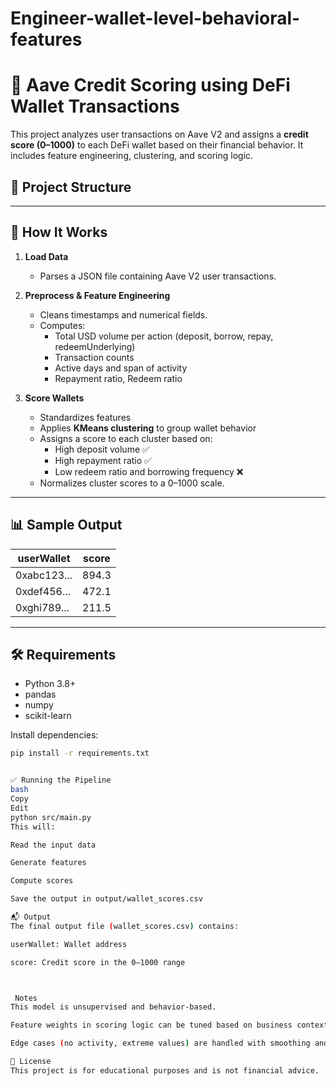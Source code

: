 # Engineer-wallet-level-behavioral-features
# 🏦 Aave Credit Scoring using DeFi Wallet Transactions

This project analyzes user transactions on Aave V2 and assigns a **credit score (0–1000)** to each DeFi wallet based on their financial behavior. It includes feature engineering, clustering, and scoring logic.

## 📁 Project Structure


---

## 🚀 How It Works

1. **Load Data**
   - Parses a JSON file containing Aave V2 user transactions.

2. **Preprocess & Feature Engineering**
   - Cleans timestamps and numerical fields.
   - Computes:
     - Total USD volume per action (deposit, borrow, repay, redeemUnderlying)
     - Transaction counts
     - Active days and span of activity
     - Repayment ratio, Redeem ratio

3. **Score Wallets**
   - Standardizes features
   - Applies **KMeans clustering** to group wallet behavior
   - Assigns a score to each cluster based on:
     - High deposit volume ✅
     - High repayment ratio ✅
     - Low redeem ratio and borrowing frequency ❌
   - Normalizes cluster scores to a 0–1000 scale.

---

## 📊 Sample Output

| userWallet | score |
|------------|--------|
| 0xabc123... | 894.3 |
| 0xdef456... | 472.1 |
| 0xghi789... | 211.5 |

---

## 🛠️ Requirements

- Python 3.8+
- pandas
- numpy
- scikit-learn

Install dependencies:
```bash
pip install -r requirements.txt


✅ Running the Pipeline
bash
Copy
Edit
python src/main.py
This will:

Read the input data

Generate features

Compute scores

Save the output in output/wallet_scores.csv

📬 Output
The final output file (wallet_scores.csv) contains:

userWallet: Wallet address

score: Credit score in the 0–1000 range



 Notes
This model is unsupervised and behavior-based.

Feature weights in scoring logic can be tuned based on business context.

Edge cases (no activity, extreme values) are handled with smoothing and clipping.

📄 License
This project is for educational purposes and is not financial advice.



